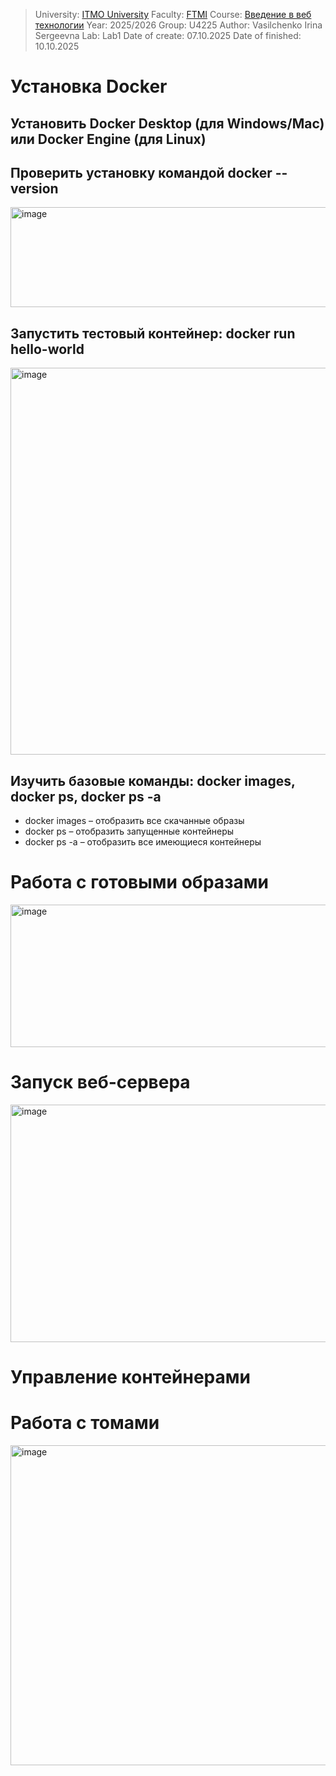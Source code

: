 >University: [ITMO University](https://itmo.ru/ru/)
Faculty: [FTMI]((https://ftmi.itmo.ru/))
Course: [Введение в веб технологии](https://itmo-ict-faculty.github.io/introduction-in-web-tech/)
Year: 2025/2026
Group: U4225
Author: Vasilchenko Irina Sergeevna
Lab: Lab1
Date of create: 07.10.2025
Date of finished: 10.10.2025

# Установка Docker
## Установить Docker Desktop (для Windows/Mac) или Docker Engine (для Linux)
## Проверить установку командой docker --version
<img width="1163" height="160" alt="image" src="https://github.com/user-attachments/assets/5e632f70-2831-4c87-a1f7-0078f033394a" />

## Запустить тестовый контейнер: docker run hello-world
<img width="1909" height="619" alt="image" src="https://github.com/user-attachments/assets/31077613-db6a-4f0c-b910-1c5ec30dc17d" />

## Изучить базовые команды: docker images, docker ps, docker ps -a
- docker images – отобразить все скачанные образы
- docker ps – отобразить запущенные контейнеры
- docker ps -a – отобразить все имеющиеся контейнеры

# Работа с готовыми образами
<img width="1574" height="228" alt="image" src="https://github.com/user-attachments/assets/5c98750e-b84a-4de3-bd4b-89afb15b7fc5" />

# Запуск веб-сервера
<img width="768" height="380" alt="image" src="https://github.com/user-attachments/assets/9a273df5-8a11-4c54-869d-161f4751f228" />

# Управление контейнерами
# Работа с томами
<img width="1196" height="512" alt="image" src="https://github.com/user-attachments/assets/6950ebd6-8fde-47fb-9949-261472ed4479" />


